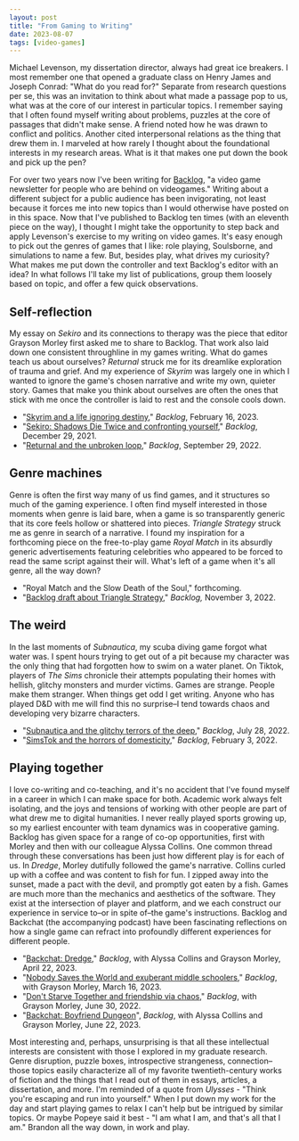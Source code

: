 ```yaml
---
layout: post
title: "From Gaming to Writing"
date: 2023-08-07
tags: [video-games]
---
```


Michael Levenson, my dissertation director, always had great ice breakers. I most remember one that opened a graduate class on Henry James and Joseph Conrad: "What do you read for?" Separate from research questions per se, this was an invitation to think about what made a passage pop to us, what was at the core of our interest in particular topics. I remember saying that I often found myself writing about problems, puzzles at the core of passages that didn't make sense. A friend noted how he was drawn to conflict and politics. Another cited interpersonal relations as the thing that drew them in. I marveled at how rarely I thought about the foundational interests in my research areas. What is it that makes one put down the book and pick up the pen?

For over two years now I've been writing for [Backlog](https://www.backlogmag.com/), "a video game newsletter for people who are behind on videogames." Writing about a different subject for a public audience has been invigorating, not least because it forces me into new topics than I would otherwise have posted on in this space. Now that I've published to Backlog ten times (with an eleventh piece on the way), I thought I might take the opportunity to step back and apply Levenson's exercise to my writing on video games. It's easy enough to pick out the genres of games that I like: role playing, Soulsborne, and simulations to name a few. But, besides play, what drives my curiosity? What makes me put down the controller and text Backlog's editor with an idea? In what follows I'll take my list of publications, group them loosely based on topic, and offer a few quick observations. 

## Self-reflection

My essay on *Sekiro* and its connections to therapy was the piece that editor Grayson Morley first asked me to share to Backlog. That work also laid down one consistent throughline in my games writing. What do games teach us about ourselves? *Returnal* struck me for its dreamlike exploration of trauma and grief. And my experience of *Skyrim* was largely one in which I wanted to ignore the game's chosen narrative and write my own, quieter story. Games that make you think about ourselves are often the ones that stick with me once the controller is laid to rest and the console cools down.

* "[Skyrim and a life ignoring destiny](https://www.backlogmag.com/p/skyrim-and-a-life-ignoring-destiny)," *Backlog*, February 16, 2023.
* "[Sekiro: Shadows Die Twice and confronting yourself](https://www.backlogmag.com/p/sekiro-shadows-die-twice-and-confronting)," *Backlog*, December 29, 2021.
* "[Returnal and the unbroken loop](https://www.backlogmag.com/p/returnal-and-the-unbroken-loop)," *Backlog*, September 29, 2022.

## Genre machines

Genre is often the first way many of us find games, and it structures so much of the gaming experience. I often find myself interested in those moments when genre is laid bare, when a game is so transparently generic that its core feels hollow or shattered into pieces.  *Triangle Strategy* struck me as genre in search of a narrative. I found my inspiration for a forthcoming piece on the free-to-play game *Royal Match* in its absurdly generic advertisements featuring celebrities who appeared to be forced to read the same script against their will. What's left of a game when it's all genre, all the way down?

* "Royal Match and the Slow Death of the Soul," forthcoming.
* "[Backlog draft about Triangle Strategy](https://www.backlogmag.com/p/backlog-draft-about-triangle-strategy)," *Backlog,* November 3, 2022.

## The weird

In the last moments of *Subnautica*, my scuba diving game forgot what water was. I spent hours trying to get out of a pit because my character was the only thing that had forgotten how to swim on a water planet. On Tiktok, players of *The Sims* chronicle their attempts populating their homes with hellish, glitchy monsters and murder victims. Games are strange. People make them stranger. When things get odd I get writing. Anyone who has played D&D with me will find this no surprise–I tend towards chaos and developing very bizarre characters. 

* "[Subnautica and the glitchy terrors of the deep](https://www.backlogmag.com/p/subnautica-and-the-glitchy-terrors)," *Backlog*, July 28, 2022.
* "[SimsTok and the horrors of domesticity](https://www.backlogmag.com/p/simstok-and-the-horrors-of-domesticity)," *Backlog*, February 3, 2022.

## Playing together

I love co-writing and co-teaching, and it's no accident that I've found myself in a career in which I can make space for both. Academic work always felt isolating, and the joys and tensions of working with other people are part of what drew me to digital humanities. I never really played sports growing up, so my earliest encounter with team dynamics was in cooperative gaming. Backlog has given space for a range of co-op opportunities, first with Morley and then with our colleague Alyssa Collins. One common thread through these conversations has been just how different play is for each of us. In *Dredge*, Morley dutifully followed the game's narrative. Collins curled up with a coffee and was content to fish for fun. I zipped away into the sunset, made a pact with the devil, and promptly got eaten by a fish. Games are much more than the mechanics and aesthetics of the software. They exist at the intersection of player and platform, and we each construct our experience in service to–or in spite of–the game's instructions. Backlog and Backchat (the accompanying podcast) have been fascinating reflections on how a single game can refract into profoundly different experiences for different people.

* "[Backchat: Dredge](https://www.backlogmag.com/p/backchat-dredge#details)," *Backlog*, with Alyssa Collins and Grayson Morley, April 22, 2023.
* "[Nobody Saves the World and exuberant middle schoolers](https://www.backlogmag.com/p/nobody-saves-the-world-and-exuberant)," *Backlog*, with Grayson Morley, March 16, 2023.
* "[Don't Starve Together and friendship via chaos](https://www.backlogmag.com/p/dont-starve-together-and-friendship)," *Backlog*, with Grayson Morley, June 30, 2022.
* "[Backchat: Boyfriend Dungeon](https://www.backlogmag.com/p/backchat-boyfriend-dungeon#details)", *Backlog*, with Alyssa Collins and Grayson Morley, June 22, 2023.

Most interesting and, perhaps, unsurprising is that all these intellectual interests are consistent with those I explored in my graduate research. Genre disruption, puzzle boxes, introspective strangeness, connection–those topics easily characterize all of my favorite twentieth-century works of fiction and the things that I read out of them in essays, articles, a dissertation, and more. I'm reminded of a quote from *Ulysses* - "Think you're escaping and run into yourself." When I put down my work for the day and start playing games to relax I can't help but be intrigued by similar topics. Or maybe Popeye said it best - "I am what I am, and that's all that I am." Brandon all the way down, in work and play.